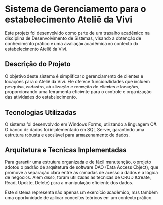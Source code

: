 # Sistema de Gerenciamento para o estabelecimento Ateliê da Vivi

Este projeto foi desenvolvido como parte de um trabalho acadêmico na disciplina de Desenvolvimento de Sistemas, visando a obtenção de conhecimento prático e uma avaliação acadêmica no contexto do estabelecimento Ateliê da Vivi.

## Descrição do Projeto

O objetivo deste sistema é simplificar o gerenciamento de clientes e locações para o Ateliê da Vivi. Ele oferece funcionalidades que incluem pesquisa, cadastro, atualização e remoção de clientes e locações, proporcionando uma ferramenta eficiente para o controle e organização das atividades do estabelecimento.

## Tecnologias Utilizadas

O sistema foi desenvolvido em Windows Forms, utilizando a linguagem C#. O banco de dados foi implementado em SQL Server, garantindo uma estrutura robusta e escalável para armazenamento de dados. 

## Arquitetura e Técnicas Implementadas

Para garantir uma estrutura organizada e de fácil manutenção, o projeto adotou o padrão de arquitetura de software DAO (Data Access Object), que promove a separação clara entre as camadas de acesso a dados e a lógica de negócios. Além disso, foram utilizadas as técnicas de CRUD (Create, Read, Update, Delete) para a manipulação eficiente dos dados.

Este sistema representa não apenas um exercício acadêmico, mas também uma oportunidade de aplicar conceitos teóricos em um contexto prático.
